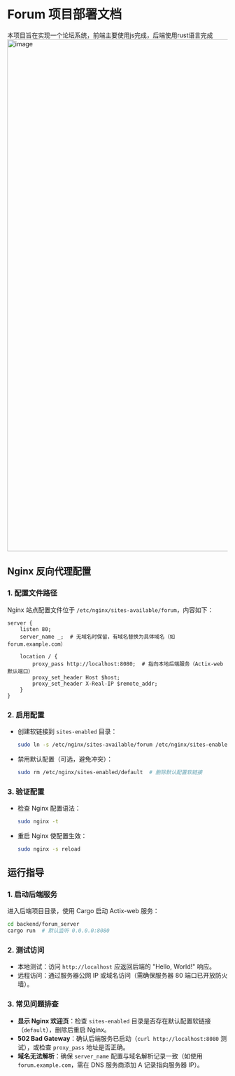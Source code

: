 # Forum 项目部署文档
本项目旨在实现一个论坛系统，前端主要使用js完成，后端使用rust语言完成
<img width="2492" height="1167" alt="image" src="https://github.com/user-attachments/assets/cda2610d-5cbc-4491-bb40-453d3727ed2a" />

## Nginx 反向代理配置
### 1. 配置文件路径
Nginx 站点配置文件位于 `/etc/nginx/sites-available/forum`，内容如下：

```nginx
server {
    listen 80;
    server_name _;  # 无域名时保留，有域名替换为具体域名（如 forum.example.com）

    location / {
        proxy_pass http://localhost:8080;  # 指向本地后端服务（Actix-web 默认端口）
        proxy_set_header Host $host;
        proxy_set_header X-Real-IP $remote_addr;
    }
}
```

### 2. 启用配置
- 创建软链接到 `sites-enabled` 目录：
  ```bash
  sudo ln -s /etc/nginx/sites-available/forum /etc/nginx/sites-enabled/
  ```
- 禁用默认配置（可选，避免冲突）：
  ```bash
  sudo rm /etc/nginx/sites-enabled/default  # 删除默认配置软链接
  ```

### 3. 验证配置
- 检查 Nginx 配置语法：
  ```bash
  sudo nginx -t
  ```
- 重启 Nginx 使配置生效：
  ```bash
  sudo nginx -s reload
  ```

## 运行指导
### 1. 启动后端服务
进入后端项目目录，使用 Cargo 启动 Actix-web 服务：
```bash
cd backend/forum_server
cargo run  # 默认监听 0.0.0.0:8080
```

### 2. 测试访问
- 本地测试：访问 `http://localhost` 应返回后端的 "Hello, World!" 响应。
- 远程访问：通过服务器公网 IP 或域名访问（需确保服务器 80 端口已开放防火墙）。

### 3. 常见问题排查
- **显示 Nginx 欢迎页**：检查 `sites-enabled` 目录是否存在默认配置软链接（`default`），删除后重启 Nginx。
- **502 Bad Gateway**：确认后端服务已启动（`curl http://localhost:8080` 测试），或检查 `proxy_pass` 地址是否正确。
- **域名无法解析**：确保 `server_name` 配置与域名解析记录一致（如使用 `forum.example.com`，需在 DNS 服务商添加 A 记录指向服务器 IP）。
